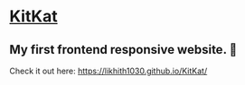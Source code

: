 # [KitKat](https://likhith1030.github.io/KitKat/)
## My first frontend responsive website. :100: <br/>
Check it out here: https://likhith1030.github.io/KitKat/
